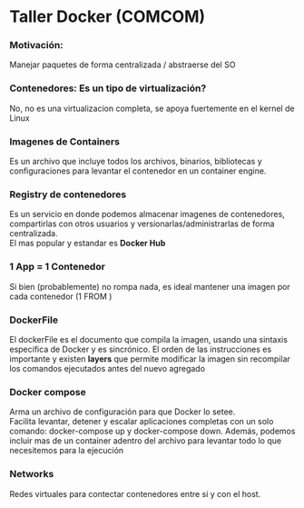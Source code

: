 # Taller Docker (COMCOM)

### Motivación:
Manejar paquetes de forma centralizada / abstraerse del SO 

### Contenedores: Es un tipo de virtualización?
No, no es una virtualizacion completa, se apoya fuertemente en el kernel de Linux

### Imagenes de Containers
Es un archivo que incluye todos los archivos, binarios, bibliotecas y configuraciones para levantar el contenedor en un container engine.

### Registry de contenedores
Es un servicio en donde podemos almacenar imagenes de contenedores, compartirlas con otros usuarios y versionarlas/administrarlas de forma centralizada. <br> El mas popular y estandar es **Docker Hub**

### 1 App = 1 Contenedor
Si bien (probablemente) no rompa nada, es ideal mantener una imagen por cada contenedor (1 FROM )

### DockerFile
El dockerFile es el documento que compila la imagen, usando una sintaxis especifica de Docker y es sincrónico. El orden de las instrucciones es importante y existen **layers** que permite modificar la imagen sin recompilar los comandos ejecutados antes del nuevo agregado

### Docker compose
Arma un archivo de configuración para que Docker lo setee. <br> Facilita levantar, detener y escalar aplicaciones completas con un solo comando: docker-compose up y docker-compose down. Además, podemos incluir mas de un container adentro del archivo para levantar todo lo que necesitemos para la ejecución

### Networks 
Redes virtuales para contectar contenedores entre si y con el host.